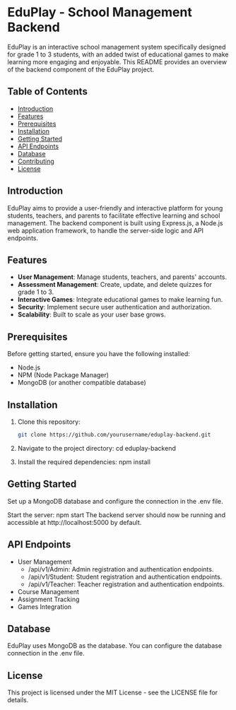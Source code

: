 # EduPlay - School Management Backend

EduPlay is an interactive school management system specifically designed for grade 1 to 3 students, with an added twist of educational games to make learning more engaging and enjoyable. This README provides an overview of the backend component of the EduPlay project.

## Table of Contents
- [Introduction](#introduction)
- [Features](#features)
- [Prerequisites](#prerequisites)
- [Installation](#installation)
- [Getting Started](#getting-started)
- [API Endpoints](#api-endpoints)
- [Database](#database)
- [Contributing](#contributing)
- [License](#license)

## Introduction

EduPlay aims to provide a user-friendly and interactive platform for young students, teachers, and parents to facilitate effective learning and school management. The backend component is built using Express.js, a Node.js web application framework, to handle the server-side logic and API endpoints.

## Features

- **User Management**: Manage students, teachers, and parents' accounts.
- **Assessment Management**: Create, update, and delete quizzes for grade 1 to 3.
- **Interactive Games**: Integrate educational games to make learning fun.
- **Security**: Implement secure user authentication and authorization.
- **Scalability**: Built to scale as your user base grows.

## Prerequisites

Before getting started, ensure you have the following installed:

- Node.js
- NPM (Node Package Manager)
- MongoDB (or another compatible database)

## Installation

1. Clone this repository:

   ```bash
   git clone https://github.com/yourusername/eduplay-backend.git

2. Navigate to the project directory:
    cd eduplay-backend

3. Install the required dependencies:
    npm install

## Getting Started
Set up a MongoDB database and configure the connection in the .env file.

Start the server: npm start
The backend server should now be running and accessible at http://localhost:5000 by default.

## API Endpoints
* User Management
    * /api/v1/Admin: Admin registration and authentication endpoints.
    * /api/v1/Student: Student registration and authentication endpoints.
    * /api/v1/Teacher: Teacher registration and authentication endpoints.
* Course Management
* Assignment Tracking
* Games Integration
  

## Database
EduPlay uses MongoDB as the database. You can configure the database connection in the .env file.

## License
This project is licensed under the MIT License - see the LICENSE file for details.